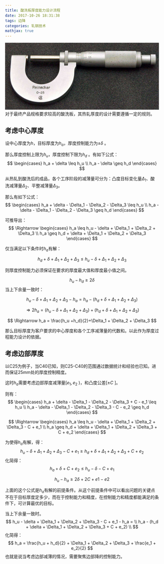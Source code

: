 ```yaml
---
title: 酸洗板厚度能力设计流程
date: 2017-10-26 18:31:38
tags: 边降
categories: 轧钢技术
mathjax: true
---
```

![top](酸洗板厚度能力设计流程/top.jpg)
对于最终产品规格要求较高的酸洗板，其热轧厚度的设计需要遵循一定的规则。

<!-- more -->

## 考虑中心厚度

设中心厚度为$h$，目标厚度为$h_a$，厚度控制能力为$\pm\delta$ 。

那么厚度控制上限为$h_u$，厚度控制下限为$h_d$ 。有如下公式：
$$
\begin{cases}
h_a + \delta \leq h_u \\
h_a - \delta \geq h_d
\end{cases}
$$

从热轧到酸洗后的成品，各个工序阶段的减薄量可分为：凸度目标变化量$\Delta_1$、酸洗减薄量$\Delta_2$、平整减薄量$\Delta_3$。

那么有如下公式：
$$
\begin{cases}
h_a + \delta - \Delta_1 - \Delta_2 - \Delta_3 \leq h_u \\
h_a - \delta - \Delta_1 - \Delta_2 - \Delta_3 \geq h_d 
\end{cases}
$$

可推导出：
$$
\Rightarrow
\begin{cases}
h_a \leq h_u - \delta + \Delta_1 + \Delta_2 + \Delta_3  \\
h_a \geq h_d + \delta + \Delta_1 + \Delta_2 + \Delta_3  
\end{cases}
$$

仅当满足以下条件时$h_a$有解：

$$
h_d + \delta + \Delta_1 + \Delta_2 + \Delta_3 \leq h_u - \delta + \Delta_1 + \Delta_2 + \Delta_3
$$

则厚度控制能力必须保证在要求的厚度最大值和厚度最小值之间。

$$
h_u - h_d \geq 2\delta
$$
当上下余量一致时：

$$
h_u - \delta + \Delta_1 + \Delta_2 + \Delta_3 - h_a = h_a - (h_d + \delta + \Delta_1 + \Delta_2 + \Delta_3) 
$$

$$
\Rightarrow
2h_a = (h_u - \delta + \Delta_1 + \Delta_2 + \Delta_3 )+ (h_d + \delta + \Delta_1 + \Delta_2 + \Delta_3) 
$$

$$
\Rightarrow
h_a = \frac{h_u +h_d}{2}+\Delta_1 + \Delta_2 + \Delta_3
$$

那么目标厚度为客户要求的中心厚度和各个工序减薄量的代数和。以此作为厚度过程能力设计的依据。



## 考虑边部厚度

以C25为例子，当C40已知，则C25-C40的范围通过数据统计和经验也已知。进而保证25mm处的厚度控制精度。

这时$h_a$需要考虑边部厚度减薄量[$e_1,e_2$ )，和凸度公差[$\pm C$ ]。

则有：
$$
\begin{cases}
h_a + \delta - \Delta_1 - \Delta_2 - \Delta_3 + C - e_1 \leq h_u \\
h_a - \delta - \Delta_1 - \Delta_2 - \Delta_3 - C - e_2 \geq h_d
\end{cases}
$$

$$
\Rightarrow
\begin{cases} 
h_a \leq h_u - \delta + \Delta_1 + \Delta_2 + \Delta_3 - C + e_1 \\
h_a \geq h_d + \delta + \Delta_1 + \Delta_2 + \Delta_3 + C + e_2
\end{cases}
$$

为使得$h_a$有解，得：
$$
h_u - \delta + \Delta_1 + \Delta_2 + \Delta_3 - C + e_1 \geq h_d + \delta + \Delta_1 + \Delta_2 + \Delta_3 + C + e_2
$$
化简得：
$$
h_a + \delta + C + e_2 \leq h_u - \delta - C + e_1
$$

$$
h_u - h_a \geq 2\delta +2C +e1-e2
$$

上面的这个公式是$h_a$有解的前提条件。从这个前提条件中可以看出问题的关键点不在于目标厚度定多少，而在于控制能力和精度，在控制能力和精度都能满足的条件下，可计算最优的目标。

当上下余量一致时。
$$
h_u - \delta + \Delta_1 + \Delta_2 + \Delta_3 - C + e_1 - h_a =  \\
h_a - (h_d + \delta + \Delta_1 + \Delta_2 + \Delta_3 + C + e_2)  \\
$$
化简得：
$$
h_a = \frac{h_u + h_d}{2} + \Delta_1 + \Delta_2 + \Delta_3 + \frac{e_1 + e_2}{2}
$$
也就是说当考虑边部减薄的情况，需要聚焦边部降的控制能力。